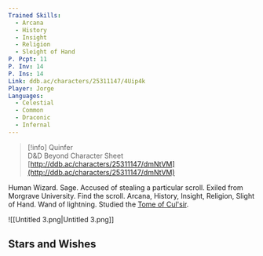 ```yaml
---
Trained Skills:
  - Arcana
  - History
  - Insight
  - Religion
  - Sleight of Hand
P. Pcpt: 11
P. Inv: 14
P. Ins: 14
Link: ddb.ac/characters/25311147/4Uip4k
Player: Jorge
Languages:
  - Celestial
  - Common
  - Draconic
  - Infernal
---
```

> [!info] Quinfer  
> D&D Beyond Character Sheet  
> [http://ddb.ac/characters/25311147/dmNtVM](http://ddb.ac/characters/25311147/dmNtVM)  

Human Wizard. Sage. Accused of stealing a particular scroll. Exiled from Morgrave University. Find the scroll. Arcana, History, Insight, Religion, Slight of Hand. Wand of lightning. Studied the [Tome of Cul'sir](https://www.notion.so/Tome-of-Cul-sir-faba4c38decd491ca20413af2cb9478c?pvs=21).

![[Untitled 3.png|Untitled 3.png]]

## Stars and Wishes